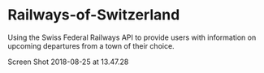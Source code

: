 # Railways-of-Switzerland
Using the Swiss Federal Railways API to provide users with information on upcoming departures from a town of their choice. 


Screen Shot 2018-08-25 at 13.47.28
